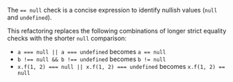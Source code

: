 The `== null` check is a concise expression to identify nullish values (`null` and `undefined`).

This refactoring replaces the following combinations of longer strict equality checks with the shorter `null` comparison:

- `a === null || a === undefined` becomes `a == null`
- `b !== null && b !== undefined` becomes `b != null`
- `x.f(1, 2) === null || x.f(1, 2) === undefined` becomes `x.f(1, 2) == null`
